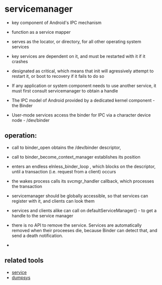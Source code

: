 # servicemanager

* key component of Android's IPC mechanism
* function as a service mapper
* serves as the locator, or directory, for all other operating system services
* key services are dependent on it, and must be restarted with it if it crashes
* designated as critical, which means that init will agressively attempt to restart it, or boot to recovery if it fails to do so


* If any application or system component needs to use another service, it must first consult servicemanager to obtain a handle


* The IPC model of Android provided by a dedicated kernel component - the Binder
* User-mode services access the binder for IPC via a character device node - /dev/binder

## operation:

* call to binder_open obtains the /dev/binder descriptor,
* call to binder_become_context_manager establishes its position
* enters an endless elnless_binder_loop , which blocks on the descriptor, until a transaction (i.e. request from a client) occurs
* the wakes process calls its svcmgr_handler callback, which processes the transaction


* servicemanager should be globally accessible, so that services can register with it, and clients can look them
* services and clients alike can call on defaultServiceManager() - to get a handle to the service manager
* there is no API to remove the service. Services are automatically removed when their proceeses die, because Binder can detect that, and send a death notification.
*


## related tools
* [service](../tools/service.md) 
* [dumpsys](../tools/dumpsys.md)
